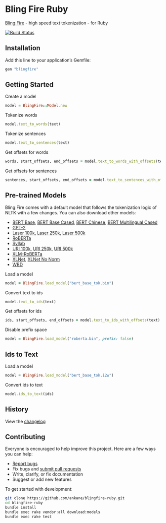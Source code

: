 # Bling Fire Ruby

[Bling Fire](https://github.com/microsoft/BlingFire) - high speed text tokenization - for Ruby

[![Build Status](https://github.com/ankane/blingfire-ruby/actions/workflows/build.yml/badge.svg)](https://github.com/ankane/blingfire-ruby/actions)

## Installation

Add this line to your application’s Gemfile:

```ruby
gem "blingfire"
```

## Getting Started

Create a model

```ruby
model = BlingFire::Model.new
```

Tokenize words

```ruby
model.text_to_words(text)
```

Tokenize sentences

```ruby
model.text_to_sentences(text)
```

Get offsets for words

```ruby
words, start_offsets, end_offsets = model.text_to_words_with_offsets(text)
```

Get offsets for sentences

```ruby
sentences, start_offsets, end_offsets = model.text_to_sentences_with_offsets(text)
```

## Pre-trained Models

Bling Fire comes with a default model that follows the tokenization logic of NLTK with a few changes. You can also download other models:

- [BERT Base](https://github.com/microsoft/BlingFire/blob/master/dist-pypi/blingfire/bert_base_tok.bin), [BERT Base Cased](https://github.com/microsoft/BlingFire/blob/master/dist-pypi/blingfire/bert_base_cased_tok.bin), [BERT Chinese](https://github.com/microsoft/BlingFire/blob/master/dist-pypi/blingfire/bert_chinese.bin), [BERT Multilingual Cased](https://github.com/microsoft/BlingFire/blob/master/dist-pypi/blingfire/bert_multi_cased.bin)
- [GPT-2](https://github.com/microsoft/BlingFire/blob/master/dist-pypi/blingfire/gpt2.bin)
- [Laser 100k](https://github.com/microsoft/BlingFire/blob/master/dist-pypi/blingfire/laser100k.bin), [Laser 250k](https://github.com/microsoft/BlingFire/blob/master/dist-pypi/blingfire/laser250k.bin), [Laser 500k](https://github.com/microsoft/BlingFire/blob/master/dist-pypi/blingfire/laser500k.bin)
- [RoBERTa](https://github.com/microsoft/BlingFire/blob/master/dist-pypi/blingfire/roberta.bin)
- [Syllab](https://github.com/microsoft/BlingFire/blob/master/dist-pypi/blingfire/syllab.bin)
- [URI 100k](https://github.com/microsoft/BlingFire/blob/master/dist-pypi/blingfire/uri100k.bin), [URI 250k](https://github.com/microsoft/BlingFire/blob/master/dist-pypi/blingfire/uri250k.bin), [URI 500k](https://github.com/microsoft/BlingFire/blob/master/dist-pypi/blingfire/uri500k.bin)
- [XLM-RoBERTa](https://github.com/microsoft/BlingFire/blob/master/dist-pypi/blingfire/xlm_roberta_base.bin)
- [XLNet](https://github.com/microsoft/BlingFire/blob/master/dist-pypi/blingfire/xlnet.bin), [XLNet No Norm](https://github.com/microsoft/BlingFire/blob/master/dist-pypi/blingfire/xlnet_nonorm.bin)
- [WBD](https://github.com/microsoft/BlingFire/blob/master/dist-pypi/blingfire/wbd_chuni.bin)

Load a model

```ruby
model = BlingFire.load_model("bert_base_tok.bin")
```

Convert text to ids

```ruby
model.text_to_ids(text)
```

Get offsets for ids

```ruby
ids, start_offsets, end_offsets = model.text_to_ids_with_offsets(text)
```

Disable prefix space

```ruby
model = BlingFire.load_model("roberta.bin", prefix: false)
```

## Ids to Text

Load a model

```ruby
model = BlingFire.load_model("bert_base_tok.i2w")
```

Convert ids to text

```ruby
model.ids_to_text(ids)
```

## History

View the [changelog](https://github.com/ankane/blingfire-ruby/blob/master/CHANGELOG.md)

## Contributing

Everyone is encouraged to help improve this project. Here are a few ways you can help:

- [Report bugs](https://github.com/ankane/blingfire-ruby/issues)
- Fix bugs and [submit pull requests](https://github.com/ankane/blingfire-ruby/pulls)
- Write, clarify, or fix documentation
- Suggest or add new features

To get started with development:

```sh
git clone https://github.com/ankane/blingfire-ruby.git
cd blingfire-ruby
bundle install
bundle exec rake vendor:all download:models
bundle exec rake test
```
